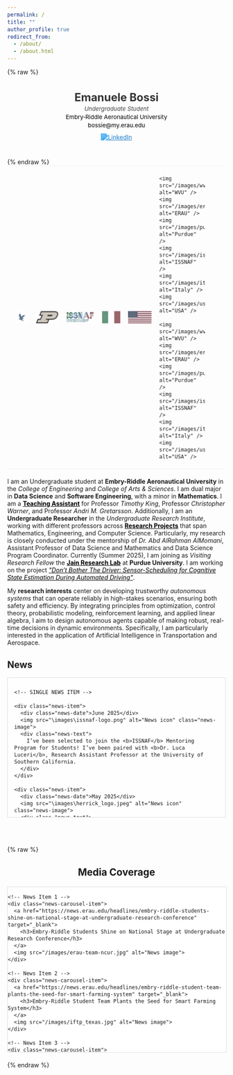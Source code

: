 ```yaml
---
permalink: /
title: ""
author_profile: true
redirect_from: 
  - /about/
  - /about.html
---
```


{% raw %}
<!-- 👤 Header Section -->
<div class="hero-header">
  <h1><b>Emanuele Bossi</b></h1>
  <p class="title"><i>Undergraduate Student</i></p>
  <p class="affiliation"><a href="https://erau.edu" target="_blank">Embry‑Riddle Aeronautical University</a></p>
  <p class="contact"><a href="mailto:bossie@my.erau.edu">bossie@my.erau.edu</a></p>

  <!-- LinkedIn Icon -->
  <div class="social-icons">
    <a href="https://www.linkedin.com/in/emanuele-bossi" target="_blank">
      <img src="https://cdn.jsdelivr.net/gh/simple-icons/simple-icons/icons/linkedin.svg" alt="LinkedIn" class="linkedin-icon">
    </a>
  </div>
  
</div>
{% endraw %}

<style>
.hero-header {
  text-align: center;
  margin-top: 30px;
  margin-bottom: 40px;
  font-family: -apple-system, BlinkMacSystemFont, "Segoe UI", Roboto, Helvetica, Arial, sans-serif;
  color: #333;
}

.hero-header h1 {
  font-size: 1.8em;
  margin-bottom: 0.1em;
  font-weight: 500;
}

.hero-header p {
  font-size: 0.95em;
  margin: 2px 0;
  line-height: 1.3;
  color: #444;
}

.hero-header .affiliation a,
.hero-header .contact a {
  color: #007acc;
  text-decoration: none;
  font-weight: normal;
}

.hero-header .affiliation a:hover,
.hero-header .contact a:hover {
  text-decoration: underline;
}

.social-icons {
  margin-top: 8px;
}

.linkedin-icon {
  width: 22px;
  height: 22px;
  filter: invert(33%) sepia(95%) saturate(800%) hue-rotate(176deg) brightness(100%) contrast(92%);
  transition: transform 0.2s ease;
  vertical-align: middle;
}

.linkedin-icon:hover {
  transform: scale(1.1);
}
</style>

<!-- 🔄 Auto-scrolling Mini Banner -->
<div class="mini-banner-container">
  <div class="mini-banner-track">
    <!-- Logos duplicated for seamless loop -->
    <img src="/images/wvu_logo.webp" alt="WVU" />
    <img src="/images/erau_logo.png" alt="ERAU" />
    <img src="/images/purdue_logo.png" alt="Purdue" />
    <img src="/images/issnaf_logo_2.png" alt="ISSNAF" />
    <img src="/images/italia_flag.webp" alt="Italy" />
    <img src="/images/usa_flag.webp" alt="USA" />

    <img src="/images/wvu_logo.webp" alt="WVU" />
    <img src="/images/erau_logo.png" alt="ERAU" />
    <img src="/images/purdue_logo.png" alt="Purdue" />
    <img src="/images/issnaf_logo_2.png" alt="ISSNAF" />
    <img src="/images/italia_flag.webp" alt="Italy" />
    <img src="/images/usa_flag.webp" alt="USA" />
    
    <img src="/images/wvu_logo.webp" alt="WVU" />
    <img src="/images/erau_logo.png" alt="ERAU" />
    <img src="/images/purdue_logo.png" alt="Purdue" />
    <img src="/images/issnaf_logo_2.png" alt="ISSNAF" />
    <img src="/images/italia_flag.webp" alt="Italy" />
    <img src="/images/usa_flag.webp" alt="USA" />
  </div>
</div>

<style>
.mini-banner-container {
  overflow: hidden;
  width: 100%;
  border-top: 1px solid #eee;
  border-bottom: 1px solid #eee;
  padding: 6px 0;
  margin-bottom: 20px;
}

.mini-banner-track {
  display: flex;
  align-items: center;
  gap: 18px;
  white-space: nowrap;
  animation: scroll-mini 10s linear infinite;
}

.mini-banner-track img {
  height: 28px;
  width: auto;
  vertical-align: middle;
  opacity: 0.8;
  filter: grayscale(60%);
}

@keyframes scroll-mini {
  0% {
    transform: translateX(0%);
  }
  100% {
    transform: translateX(-50%);
  }
}
</style>

I am an Undergraduate student at **Embry-Riddle Aeronautical University** in the *College of Engineering* and *College of Arts & Sciences*. I am dual major in **Data Science** and **Software Engineering**, with a minor in **Mathematics**. I am a [**Teaching Assistant**](https://bossiemanuele.github.io/teaching/) for Professor *Timothy King*, Professor *Christopher Warner*, and Professor *Andri M. Gretarsson*. Additionally, I am an **Undergraduate Researcher** in the *Undergraduate Research Institute*, working with different professors across [**Research Projects**](https://bossiemanuele.github.io/portfolio/) that span Mathematics, Engineering, and Computer Science. Particularly, my research is closely conducted under the mentorship of *Dr. Abd AlRahman AlMomani*, Assistant Professor of Data Science and Mathematics and Data Science Program Coordinator. Currently (Summer 2025), I am joining as *Visiting Research Fellow* the [**Jain Research Lab**](https://engineering.purdue.edu/JainResearchLab/) at **Purdue University**. I am working on the project *["Don’t Bother The Driver: Sensor-Scheduling for Cognitive State Estimation During Automated Driving"](https://bossiemanuele.github.io/portfolio/00_SURF/)*.

My **research interests** center on developing trustworthy *autonomous systems* that can operate reliably in high-stakes scenarios, ensuring both safety and efficiency. By integrating principles from optimization, control theory, probabilistic modeling, reinforcement learning, and applied linear algebra, I aim to design autonomous agents capable of making robust, real-time decisions in dynamic environments. Specifically, I am particularly interested in the application of Artificial Intelligence in Transportation and Aerospace.

## News

<!-- SCROLLABLE CONTAINER -->
<div class="news-scroll-container">
  <!-- NEWS LIST -->
  <div class="news-list">

    <!-- SINGLE NEWS ITEM -->

    <div class="news-item">
      <div class="news-date">June 2025</div>
      <img src="\images\issnaf-logo.png" alt="News icon" class="news-image">
      <div class="news-text">
        I’ve been selected to join the <b>ISSNAF</b> Mentoring Program for Students! I’ve been paired with <b>Dr. Luca Luceri</b>, Research Assistant Professor at the University of Southern California.
      </div>
    </div>
    
    <div class="news-item">
      <div class="news-date">May 2025</div>
      <img src="\images\herrick_logo.jpeg" alt="News icon" class="news-image">
      <div class="news-text">
        I joined the <b>Jain Research Lab</b> at Purdue University!
      </div>
    </div>

    <div class="news-item">
      <div class="news-date">April 2025</div>
      <img src="\images\talk_emoji.jpg" alt="News icon" class="news-image">
      <div class="news-text">
        I gave a talk on <b>Modeling Human Behavior in Safety-Critical Aviation Systems</b> at <b>NASA Space Grant Symposium 2025</b> in Scottsdale. Thanks to Embry-Riddle URI!
      </div>
    </div>

    <div class="news-item">
      <div class="news-date">April 2025</div>
      <img src="\images\earth_emoji.png" alt="News icon" class="news-image">
      <div class="news-text">
        I participated in <b>Invent for the Planet Global Finals</b>! It has been a great experience. Thanks to Embry-Riddle's College of Engineering to support us.
      </div>
    </div>

    <div class="news-item">
      <div class="news-date">April 2025</div>
      <img src="\images\talk_emoji.jpg" alt="News icon" class="news-image">
      <div class="news-text">
        I gave a talk at <b>NCUR 2025</b>. It has been an amazing opportunity to network with some of the brightest minds around the country. Thanks to Embry-Riddle URI!
      </div>
    </div>

    <div class="news-item">
      <div class="news-date">February 2025</div>
      <img src="\images\purdue_logo.png" alt="News icon" class="news-image">
      <div class="news-text">
        I've been selected to join the <b>Jain Research Laboratory</b> at <b>Purdue University</b> this Summer as part of <b>SURF 2025</b>. I'll be working on the project <b>Don’t Bother The Driver: Sensor-Scheduling for Cognitive State Estimation During Automated Driving</b>.
      </div>
    </div>

    <div class="news-item">
      <div class="news-date">February 2025</div>
      <img src="\images\award_emoji.png" alt="News icon" class="news-image">
      <div class="news-text">
        I won the <b>Invent for the Planet 2025 - Engineering Challenge</b> at the university level with the project <b>AI-Driven Smart Agriculture for Climate Resilience</b>. Our solution has been selected as one of the top 7 worldwide and we will present it at Texas A&M University!
      </div>
    </div>

    <div class="news-item">
      <div class="news-date">January 2025</div>
      <img src="\images\intellisys_logo.png" alt="News icon" class="news-image">
      <div class="news-text">
        The paper <b>Enhancing Sentiment Analysis with Feature Extraction and Dimensionality Reduction in Traditional Machine Learning Models</b> has been accepted for publication at the <b>Intelligent Systems Conference (IntelliSys) 2025</b>. I will present at IntelliSys 2025 in Amsterdam!
      </div>
    </div>

    <div class="news-item">
      <div class="news-date">January 2025</div>
      <img src="\images\ncur_logo.webp" alt="News icon" class="news-image">
      <div class="news-text">
        The abstract <b>Phishing in the Digital Age: Surveying Public Awareness and Leveraging AI for Defense</b> has been accepted for presentation at the <b>National Conference on Undergraduate Research (NCUR) 2025</b>. I will present at NCUR 2025 in Pittsburgh!
      </div>
    </div>

    <div class="news-item">
      <div class="news-date">January 2025</div>
      <img src="\images\teaching_emoji.jpg" alt="News icon" class="news-image">
      <div class="news-text">
        I started the role of <b>Teaching Assistant</b> for the course <b>Software Engineering Practices</b>. Thanks to Professor King for the opportunity!
      </div>
    </div>

    <div class="news-item">
      <div class="news-date">October 2024</div>
      <img src="\images\award_emoji.png" alt="News icon" class="news-image">
      <div class="news-text">
        I received the 2024-25 CBSI Philanthropy Council Award for the project <b>Modeling Human Behavior in Safety-Critical Aviation Systems</b>.
      </div>
    </div>

    <div class="news-item">
      <div class="news-date">October 2024</div>
      <img src="\images\award_emoji.png" alt="News icon" class="news-image">
      <div class="news-text">
        I received the 2024-25 E-Prize Award for the project <b>AI-Driven Optimization of the Actual Takeoff Weight</b>.
      </div>
    </div>

    <div class="news-item">
      <div class="news-date">August 2024</div>
      <img src="\images\teaching_emoji.jpg" alt="News icon" class="news-image">
      <div class="news-text">
        I started the role of <b>Teaching Assistant</b> for the course <b>Machine Learning and Big Data Analytics</b>. Thanks to Professor Warner for the opportunity!
      </div>
    </div>

  </div>
</div>

<!-- CSS STYLING -->
<style>
.news-scroll-container {
  max-height: 300px; /* adjust height as needed */
  overflow-y: auto;
  border: 1px solid #ddd;
  padding: 10px 0;
  background-color: #fefefe;
}

.news-list {
  display: flex;
  flex-direction: column;
  gap: 20px;
  max-width: 900px;
  padding: 0 15px;
}

.news-item {
  display: flex;
  align-items: flex-start;
  gap: 15px;
  padding-bottom: 10px;
  border-bottom: 1px solid #e0e0e0;
}

.news-date {
  font-size: 0.85em;
  color: #555;
  min-width: 80px;
  flex-shrink: 0;
}

.news-image {
  width: 60px;
  height: 60px;
  object-fit: cover;
  border-radius: 8px;
  flex-shrink: 0;
}

.news-text {
  font-size: 0.95em;
  line-height: 1.4;
}
</style>

<br>
<br>
<br>

{% raw %}
<h2 style="font-size: 1.6em; font-weight: bold; margin-top: 30px; text-align: center;">
  Media Coverage
</h2>

<!-- ✅ Carousel Container -->
<div class="news-carousel-container">
  <div class="news-carousel-track" id="mediaCarouselTrack">

    <!-- News Item 1 -->
    <div class="news-carousel-item">
      <a href="https://news.erau.edu/headlines/embry-riddle-students-shine-on-national-stage-at-undergraduate-research-conference" target="_blank">
        <h3>Embry‑Riddle Students Shine on National Stage at Undergraduate Research Conference</h3>
      </a>
      <img src="/images/erau-team-ncur.jpg" alt="News image">
    </div>

    <!-- News Item 2 -->
    <div class="news-carousel-item">
      <a href="https://news.erau.edu/headlines/embry-riddle-student-team-plants-the-seed-for-smart-farming-system" target="_blank">
        <h3>Embry‑Riddle Student Team Plants the Seed for Smart Farming System</h3>
      </a>
      <img src="/images/iftp_texas.jpg" alt="News image">
    </div>

    <!-- News Item 3 -->
    <div class="news-carousel-item">
      <a href="https://news.erau.edu/headlines/a-record-year-for-student-research-projects-showcased-at-annual-embry-riddle-symposiums" target="_blank">
        <h3>A Record Year for Student Research Projects Showcased at Annual Embry‑Riddle Symposiums</h3>
      </a>
      <img src="/images/erau-symposium.jpeg" alt="News image">
    </div>

    <!-- News Item 4 -->
    <div class="news-carousel-item">
      <a href="https://erau.edu/hub-spoke/stories/blending-athletics-and-academia-a-journey-of-dedication-and-passion" target="_blank">
        <h3>Blending Athletics and Academia: A Journey of Dedication and Passion</h3>
      </a>
      <img src="/images/bossi_erau_article.jpg" alt="News image">
    </div>

  </div>
</div>

<!-- ✅ Carousel Styling -->
<style>
.news-carousel-container {
  width: 100%;
  max-width: 700px;
  height: 380px;
  overflow: hidden;
  border: 1px solid #ddd;
  background-color: #fff;
  position: relative;
  margin: 20px auto;
}

.news-carousel-track {
  display: flex;
  width: 100%;
  transition: transform 0.8s ease-in-out;
}

.news-carousel-item {
  min-width: 100%;
  box-sizing: border-box;
  padding: 15px;
  text-align: center;
}

.news-carousel-item h3 {
  font-size: 1em;
  margin-bottom: 10px;
  color: #007acc;
}

.news-carousel-item img {
  width: 100%;
  height: 280px;
  object-fit: cover;
  border-radius: 8px;
}

a {
  color: #000 !important;
  text-decoration: underline;
}

</style>

<!-- ✅ Carousel Logic -->
<script>
document.addEventListener("DOMContentLoaded", () => {
  const track = document.getElementById("mediaCarouselTrack");
  const items = track.children;
  const totalItems = items.length;
  let currentIndex = 0;

  function scrollToItem(index) {
    const offset = -index * 100;
    track.style.transform = `translateX(${offset}%)`;
  }

  setInterval(() => {
    currentIndex = (currentIndex + 1) % totalItems;
    scrollToItem(currentIndex);
  }, 3000);
});
</script>
{% endraw %}
